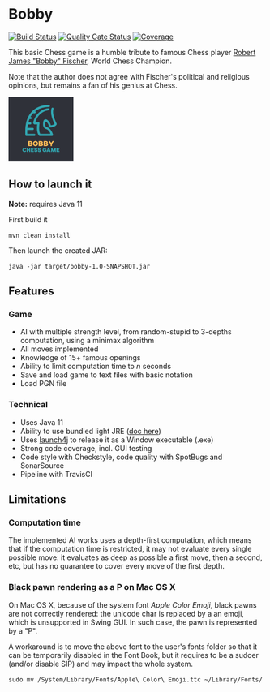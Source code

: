 # Bobby

[![Build Status](https://travis-ci.org/teemoo7/bobby.svg?branch=master)](https://travis-ci.org/teemoo7/bobby) [![Quality Gate Status](https://sonarcloud.io/api/project_badges/measure?project=ch.teemoo%3Abobby&metric=alert_status)](https://sonarcloud.io/dashboard?id=ch.teemoo%3Abobby) [![Coverage](https://sonarcloud.io/api/project_badges/measure?project=ch.teemoo%3Abobby&metric=coverage)](https://sonarcloud.io/dashboard?id=ch.teemoo%3Abobby)

This basic Chess game is a humble tribute to famous Chess player [Robert James "Bobby" Fischer](https://en.wikipedia.org/wiki/Bobby_Fischer), World Chess Champion.

Note that the author does not agree with Fischer's political and religious opinions, but remains a fan of his genius at Chess.

![Bobby Chess Game](src/main/resources/img/logo.png "Bobby Chess Game")

## How to launch it

**Note:** requires Java 11

First build it

```
mvn clean install
```

Then launch the created JAR:

```
java -jar target/bobby-1.0-SNAPSHOT.jar 
```

## Features

### Game

* AI with multiple strength level, from random-stupid to 3-depths computation, using a minimax algorithm
* All moves implemented
* Knowledge of 15+ famous openings
* Ability to limit computation time to _n_ seconds
* Save and load game to text files with basic notation
* Load PGN file

### Technical

* Uses Java 11
* Ability to use bundled light JRE ([doc here](RELEASE.md))
* Uses [launch4j](run/launch4j.xml) to release it as a Window executable (.exe)
* Strong code coverage, incl. GUI testing
* Code style with Checkstyle, code quality with SpotBugs and SonarSource
* Pipeline with TravisCI

## Limitations

### Computation time

The implemented AI works uses a depth-first computation, which means that if the computation time is restricted, it may not evaluate every single possible move: it evaluates as deep as possible a first move, then a second, etc, but has no guarantee to cover every move of the first depth.

### Black pawn rendering as a P on Mac OS X  

On Mac OS X, because of the system font _Apple Color Emoji_, black pawns are not correctly rendered: the unicode char is replaced by a an emoji, which is unsupported in Swing GUI. In such case, the pawn is represented by a "P".

A workaround is to move the above font to the user's fonts folder so that it can be temporarily disabled in the Font Book, but it requires to be a sudoer (and/or disable SIP) and may impact the whole system.

```shell script
sudo mv /System/Library/Fonts/Apple\ Color\ Emoji.ttc ~/Library/Fonts/
```